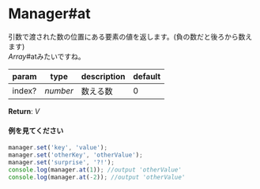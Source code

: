# Manager#at
引数で渡された数の位置にある要素の値を返します。(負の数だと後ろから数えます)  
*Array*#atみたいですね。  
  
**param**|**type**|**description**|**default**  
---|---|---|---  
index?|*number*|数える数|0  
  
**Return**: *V*

#### 例を見てください
```js  
manager.set('key', 'value');  
manager.set('otherKey', 'otherValue');  
manager.set('surprise', '?!');  
console.log(manager.at(1)); //output 'otherValue'  
console.log(manager.at(-2)); //output 'otherValue'  
```